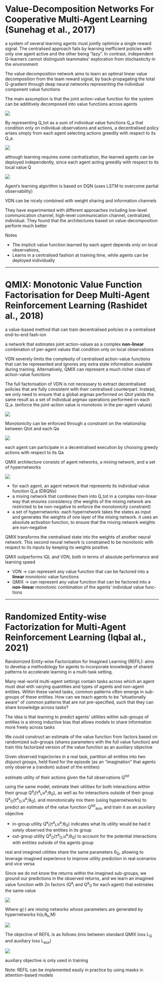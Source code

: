 
# Value-Decomposition Networks For Cooperative Multi-Agent Learning (Sunehag et al., 2017)

a system of several learning agents must jointly optimize a single reward signal. The centralised approach fails by learning inefficient policies with only one agent active and the other being “lazy”. In contrast, independent Q-learners cannot distinguish teammates’ exploration from stochasticity in the environment

The value decomposition network aims to learn an optimal linear value decomposition from the team reward signal, by back-propagating the total Q-gradient through deep neural networks representing the individual component value functions

The main assumption is that the joint action-value function for the system can be additively decomposed into value functions across agents

![](imgs/sunehag2017_assumption.PNG)

By representing Q_tot as a sum of individual value functions Q_a that condition only on individual observations and actions, a decentralised policy arises simply from each agent selecting actions greedily with respect to its Q_a.

![](imgs/sunehag2017_VDN_vs_I.PNG)

 although learning requires some centralization, the learned agents can be deployed independently, since each agent acting greedily with respect to its local value ̃Q

![](imgs/sunehag2017_VDN.PNG)

Agent’s learning algorithm is based on DQN (uses LSTM to overcome partial observability)

VDN can be nicely combined with weight sharing and information channels

They have experimented with different approaches including low-level communication channel, high-level communication channel, centralized, individual. They found that the architectures based on value-decomposition perform much better

Notes
- The implicit value function learned by each agent depends only on local observations, 
- Learns in a centralised fashion at training time, while agents can be deployed individually



---

# QMIX: Monotonic Value Function Factorisation for Deep Multi-Agent Reinforcement Learning (Rashidet al., 2018)

a value-based method that can train decentralised policies in a centralised end-to-end fash-ion

a network that estimates joint action-values as a complex **non-linear** combination of per-agent values that condition only on local observations

VDN severely limits the complexity of centralised action-value functions that can be represented and ignores any extra state information available during training. Alternatively, QMIX can represent a much richer class of action-value functions

The full factorisation of VDN is not necessary to extract decentralised policies that are fully consistent with their centralised counterpart. Instead, we only need to ensure that a global argmax performed on Qtot yields the same result as a set of individual argmax operations performed on each Q_a. (enforce the joint-action value is monotonic in the per-agent values) 

![](imgs/rashidet18_consistency_constraint.PNG)

Monotonicity can be enforced through a constraint on the relationship between Qtot and each Qa

![](imgs/rashidet18_monotonicity_constraint.PNG)

each agent can participate in a decentralised execution by choosing greedy actions with respect to its Qa

QMIX architecture consists of agent networks, a mixing network, and a set of hypernetworks

![](imgs/rashidet18_qmix_architecture.PNG)

- for each agent, an agent network that represents its individual value function Q_a (DRQNs)
- a mixing network that combines them into Q_tot in a complex non-linear way that ensures consistency (the weights of the mixing network are restricted to be non-negative to enforce the monotonicity constraint)
- a set of hypernetworks: each hypernetwork takes the states as input and generates the weights of one layer of the mixing network. it uses an absolute activation function, to ensure that the mixing network weights are non-negative

QMIX transforms the centralised state into the weights of another neural network. This second neural network is constrained to be monotonic with respect to its inputs by keeping its weights positive.

QMIX outperforms IQL and VDN, both in terms of absolute performance and learning speed

- VDN -> can represent any value function that can be factored into a **linear** monotonic value functions 
- QMIX -> can represent any value function that can be factored into a **non-linear** monotonic combination of the agents’ individual value func-tions 



---

# Randomized Entity-wise Factorization for Multi-Agent Reinforcement Learning (Iqbal al., 2021)

Randomized Entity-wise Factorization for Imagined Learning (REFIL): aims to develop a methodology for agents to incorporate knowledge of shared patterns to accelerate learning in a multi-task setting.

Many real-world multi-agent settings contain tasks across which an agent must deal with varying quantities and types of agents and non-agent entities. Within these varied tasks, common patterns often emerge in sub-groups of these entities. How can we teach agents to be “situationally aware” of common patterns that are not pre-specified, such that they can share knowledge across tasks?

The idea is that learning to predict agents’ utilities within sub-groups of entities is a strong inductive bias that allows models to share information more freely across tasks

We could construct an estimate of the value function from factors based on randomized sub-groups (shares parameters with the full value function) and train this factorized version of the value function as an auxiliary objective

Given observed trajectories in a real task, partition all entities into two disjunct groups, held fixed for the episode (as an “imagination” that agents only observe a (random) subset of the entities)

estimate utility of their actions given the full observations Q<sup>tot</sup>

using the same model, estimate their utilities for both interactions within their group Q<sup>a</sup><sub>I</sub>(τ<sup>a</sup><sub>I</sub>,u<sup>a</sup>;θ<sub>Q</sub>), as well as for interactions outside of their group Q<sup>a</sup><sub>O</sub>(τ<sup>a</sup><sub>O</sub>,u<sup>a</sup>;θ<sub>Q</sub>), and monotonically mix them (using hypernetworks) to predict an estimate of the value function Q<sup>tot</sup><sub>aux</sub>, and train it as an auxiliary objective

- in-group utility Q<sup>a</sup><sub>I</sub>(τ<sup>a</sup><sub>I</sub>,u<sup>a</sup>;θ<sub>Q</sub>) indicates what its utility would be had it solely observed the entities in its group
- out-group utility Q<sup>a</sup><sub>O</sub>(τ<sup>a</sup><sub>O</sub>,u<sup>a</sup>;θ<sub>Q</sub>) to account for the potential interactions with entities outside of the agents group

real and imagined utilities share the same parameters θ<sub>Q</sub>, allowing to leverage imagined experience to improve utility prediction in real scenarios and vice versa

Since we do not know the returns within the imagined sub-groups, we ground our predictions in the observed returns, and we learn an imagined value function with 2n factors (Q<sup>a</sup><sub>I</sub> and Q<sup>a</sup><sub>O</sub> for each agent) that estimates the same value

![](imgs/Iqbal21_decomposition.PNG)

Where g(·) are mixing networks whose parameters are generated by hypernetworks h(s;θ<sub>h</sub>,M)

![](imgs/Iqbal21_REFIL_architecture.PNG)
 
 The objective of REFIL is as follows (mix between standard QMIX loss L<sub>Q</sub> and auxiliary loss L<sub>aux</sub>)
 
 ![](imgs/Iqbal21_REFIL_loss.PNG)
 
 auxiliary objective is only used in training

Note: 
REFIL can be implemented easily in practice by using masks in attention-based models




